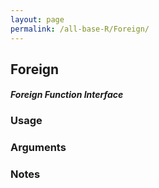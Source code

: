 ```yaml
---
layout: page
permalink: /all-base-R/Foreign/
---
```


## __Foreign__

#### _Foreign Function Interface_

### Usage

### Arguments

### Notes

